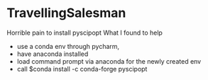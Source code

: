 # TravellingSalesman

Horrible pain to install pyscipopt
What I found to help
- use a conda env through pycharm,
- have anaconda installed
- load command prompt via anaconda for the newly created env
- call  $conda install -c conda-forge pyscipopt 